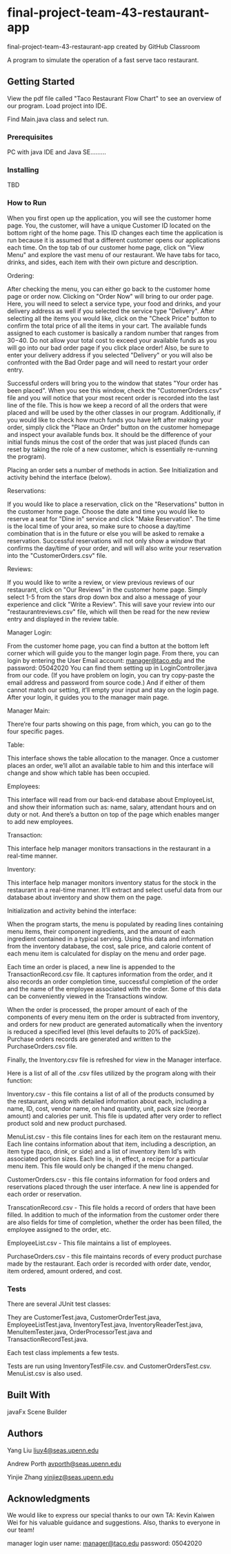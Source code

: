 # final-project-team-43-restaurant-app
final-project-team-43-restaurant-app created by GitHub Classroom

A program to simulate the operation of a fast serve taco restaurant. 

## Getting Started

View the pdf file called "Taco Restaurant Flow Chart" to see an overview of our program.
Load project into IDE.

Find Main.java class and  select run.

### Prerequisites

PC with java IDE and Java SE.........

### Installing

TBD


### How to Run
When you first open up the application, you will see the customer home page. You, the customer, will have a unique Customer ID located on the bottom right of the home page. This ID changes each time the application is run because it is assumed that a different customer opens our applications each time.  On the top tab of our customer home page, click on "View Menu" and explore the vast menu of our restaurant.  We have tabs for taco, drinks, and sides, each item with their own picture and description.  

Ordering:  

After checking the menu, you can either go back to the customer home page or order now.  Clicking on "Order Now" will bring to our order page.  Here, you will need to select a service type, your food and drinks, and your delivery address as well if you selected the service type "Delivery".  After selecting all the items you would like, click on the "Check Price" button to confirm the total price of all the items in your cart.  The available funds assigned to each customer is basically a random number that ranges from $30-$40.  Do not allow your total cost to exceed your available funds as you will go into our bad order page if you click place order!  Also, be sure to enter your delivery address if you selected "Delivery" or you will also be confronted with the Bad Order page and will need to restart your order entry. 

Successful orders will bring you to the window that states "Your order has been placed".  When you see this window, check the "CustomerOrders.csv" file and you will notice that your most recent order is recorded into the last line of the file.  This is how we keep a record of all the orders that were placed and will be used by the other classes in our program.  Additionally, if you would like to check how much funds you have left after making your order, simply click the "Place an Order" button on the customer homepage and inspect your available funds box.  It should be the difference of your initial funds minus the cost of the order that was just placed (funds can reset by taking the role of a new customer, which is essentially re-running the program).

Placing an order sets a number of methods in action. See Initialization and activity behind the interface (below). 


Reservations:  

If you would like to place a reservation, click on the "Reservations" button in the customer home page.  Choose the date and time you would like to reserve a seat for "Dine in" service and click "Make Reservation".  The time is the local time of your area, so make sure to choose a day/time combination that is in the future or else you will be asked to remake a reservation.  Successful reservations will not only show a window that confirms the day/time of your order, and will will also write your reservation into the "CustomerOrders.csv" file.

Reviews:  

If you would like to write a review, or view previous reviews of our restaurant, click on "Our Reviews" in the customer home page.  Simply select 1-5 from the stars drop down box and also a message of your experience and click "Write a Review".  This will save your review into our "restaurantreviews.csv" file, which will then be read for the new review entry and displayed in the review table.

Manager Login: 

From the customer home page, you can find a button at the bottom left corner which will guide you to the manger login page. From there, you can login by entering the User Email account: manager@taco.edu  and the password: 05042020 You can find them setting up in LoginController.java from our code. (If you have problem on login, you can try copy-paste the email address and password from source code.) And if either of them cannot match our setting, it’ll empty your input and stay on the login page. After your login, it guides you to the manager main page.

Manager Main: 

There’re four parts showing on this page, from which, you can go to the four specific pages.

Table: 

This interface shows the table allocation to the manager. Once a customer places an order, we’ll allot an available table to him and this interface will change and show which table has been occupied.

Employees: 

This interface will read from our back-end database about EmployeeList, and show their information such as: name, salary, attendant hours and on duty or not. And there’s a button on top of the page which enables manger to add new employees.

Transaction: 

This interface help manager monitors transactions in the restaurant in a real-time manner. 


Inventory: 

This interface help manager monitors inventory status for the stock in the restaurant in a real-time manner. It’ll extract and select useful data from our database about inventory and show them on the page.

Initialization and activity behind the interface: 

When the program starts, the menu is populated by reading lines containing menu items, their component ingredients, and the amount of each ingredient contained in a typical serving. Using this data and information from the inventory database, the cost, sale price, and calorie content of each menu item is calculated for display on the menu and order page.

Each time an order is placed, a new line is appended to the TransactionRecord.csv file. It captures information from the order, and it also records an order completion time, successful completion of the order and the name of the employee associated with the order.
Some of this data can be conveniently viewed in the Transactions window.

When the order is processed, the proper amount of each of the components of every menu item on the order is subtracted from inventory, and orders for new product are generated automatically when the inventory is reduced a specified level (this level defaults to 20% of packSize). Purchase orders records are generated and written to the PurchaseOrders.csv file.

Finally, the Inventory.csv file is refreshed for view in the Manager interface.

Here is a list of all of the .csv files utilized by the program along with their function:

Inventory.csv - this file contains a list of all of the products consumed by the restaurant, along with detailed information about each, including a name, ID, cost, vendor name, on hand quantity, unit, pack size (reorder amount) and calories per unit. This file is updated after very order to reflect product sold and new product purchased.

MenuList.csv - this file contains lines for each item on the restaurant menu. Each line contains information about that item, including a description, an item type (taco, drink, or side) and a list of inventory item Id's with associated portion sizes. Each line is, in effect, a recipe for a particular menu item. This file would only be changed if the menu changed.

CustomerOrders.csv - this file contains information for food orders and reservations placed through the user interface. A new line is appended for each order or reservation.

TranscationRecord.csv - This file holds a record of orders that have been filled. In addition to much of the information from the customer order there are also fields for time of completion, whether the order has been filled, the employee assigned to the order, etc.

EmployeeList.csv - This file maintains a list of employees.

PurchaseOrders.csv - this file maintains records of every product purchase made by the restaurant. Each order is recorded with order date, vendor, item ordered, amount ordered, and cost.


### Tests

There are several JUnit test classes: 

They are CustomerTest.java, CustomerOrderTest.java, EmployeeListTest.java, InventoryTest.java, InventoryReaderTest.java, MenuItemTester.java, OrderProcessorTest.java and TransactionRecordTest.java. 

Each test class implements a few tests.

Tests are run using InventoryTestFile.csv. and CustomerOrdersTest.csv. MenuList.csv is also used.
 

## Built With

javaFx Scene Builder

## Authors

Yang Liu liuy4@seas.upenn.edu

Andrew Porth avporth@seas.upenn.edu

Yinjie Zhang yinjiez@seas.upenn.edu

## Acknowledgments
We would like to express our special thanks to our own TA: Kevin Kaiwen Wei for his valuable guidance and suggestions. Also, thanks to everyone in our team!




manager login user name: manager@taco.edu
              password: 05042020

